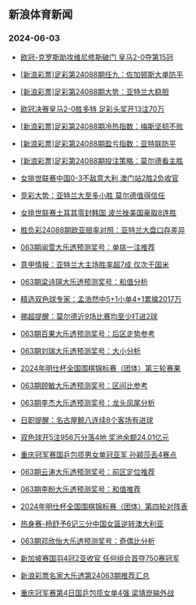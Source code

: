 ## 新浪体育新闻 
### 2024-06-03

+ [欧冠-克罗斯助攻维尼修斯破门 皇马2-0夺第15冠](https://sports.sina.com.cn/g/laliga/2024-06-02/doc-inaxhwvi8946359.shtml)

+ [[新浪彩票]足彩第24088期任九：佐加顿斯大单防平](https://sports.sina.com.cn/l/2024-06-02/doc-inaxhwvh2180139.shtml)

+ [[新浪彩票]足彩第24088期大势：亚特兰大稳胆](https://sports.sina.com.cn/l/2024-06-02/doc-inaxhwvi8955732.shtml)

+ [欧冠决赛皇马2-0胜多特 足彩头奖开13注70万](https://sports.sina.com.cn/l/2024-06-02/doc-inaxhwvh2169565.shtml)

+ [[新浪彩票]足彩第24088期冷热指数：梅斯坚韧不败](https://sports.sina.com.cn/l/2024-06-02/doc-inaxhwvh2171012.shtml)

+ [[新浪彩票]足彩第24088期盈亏指数：亚特联防平](https://sports.sina.com.cn/l/2024-06-02/doc-inaxhwvh2180510.shtml)

+ [[新浪彩票]足彩第24088期投注策略：莫尔德看主胜](https://sports.sina.com.cn/l/2024-06-02/doc-inaxhwvi8957793.shtml)

+ [女排世联赛中国0-3不敌意大利 澳门站2胜2负收官](https://sports.sina.com.cn/others/volleyball/2024-06-02/doc-inaxkeqt8330644.shtml)

+ [竞彩大势：亚特兰大至多小胜 莫尔德值得信任](https://sports.sina.com.cn/l/2024-06-02/doc-inaxhfxq2474063.shtml)

+ [女排世联赛土耳其零封韩国 波兰挫美国豪取8连胜](https://sports.sina.com.cn/others/volleyball/2024-06-02/doc-inaxhwvh2166168.shtml)

+ [胜负彩24088期欧亚赔率对照：亚特兰大盘口存差异](https://sports.sina.com.cn/l/2024-06-02/doc-inaxhfxq2476892.shtml)

+ [063期闻雪大乐透预测奖号：单挑一注推荐](https://sports.sina.com.cn/l/2024-06-02/doc-inaxiccf8844681.shtml)

+ [意甲情报：亚特兰大主场胜率超7成 仅次于国米](https://sports.sina.com.cn/l/2024-06-02/doc-inaxipsy1864694.shtml)

+ [063期梁诗琪大乐透预测奖号：和值分析](https://sports.sina.com.cn/l/2024-06-02/doc-inaxicce2067447.shtml)

+ [精选双色球专家：孟浩然中5+1小单4+1累擒2017万](https://sports.sina.com.cn/l/2024-06-02/doc-inaxiima1960527.shtml)

+ [挪超提醒：莫尔德近9场比赛均至少打进2球](https://sports.sina.com.cn/l/2024-06-02/doc-inaxhfxr9256801.shtml)

+ [063期百果大乐透预测奖号：后区走势参考](https://sports.sina.com.cn/l/2024-06-02/doc-inaxiccf8844423.shtml)

+ [063期刘瑞大乐透预测奖号：大小分析](https://sports.sina.com.cn/l/2024-06-02/doc-inaxicce2068001.shtml)

+ [2024年明仕杯全国围棋锦标赛（团体）第三轮赛果](https://sports.sina.com.cn/go/2024-06-02/doc-inaxiyhv8446446.shtml)

+ [063期顾敏大乐透预测奖号：区间比参考](https://sports.sina.com.cn/l/2024-06-02/doc-inaxicce2067180.shtml)

+ [063期李杰大乐透预测奖号：龙头凤尾分析](https://sports.sina.com.cn/l/2024-06-02/doc-inaxicce2066996.shtml)

+ [日职提醒：名古屋鲸八连续8个客场有进球](https://sports.sina.com.cn/l/2024-06-02/doc-inaxhfxq2478926.shtml)

+ [双色球开5注956万分落4地 奖池余额24.01亿元](https://sports.sina.com.cn/l/2024-06-02/doc-inaxkeqs1563881.shtml)

+ [重庆冠军赛国乒包揽男女单冠亚军 孙颖莎丢4赛点](https://sports.sina.com.cn/others/pingpang/2024-06-02/doc-inaxkkwq1437112.shtml)

+ [063期云涛大乐透预测奖号：前区定位推荐](https://sports.sina.com.cn/l/2024-06-02/doc-inaxiccf8844968.shtml)

+ [063期李盼大乐透预测奖号：和值推荐](https://sports.sina.com.cn/l/2024-06-02/doc-inaxicce2067698.shtml)

+ [2024年明仕杯全国围棋锦标赛（团体）第四轮对阵表](https://sports.sina.com.cn/go/2024-06-02/doc-inaxiyhu1670957.shtml)

+ [热身赛-杨舒予6记三分中国女篮逆转澳大利亚](https://sports.sina.com.cn/basketball/cba/2024-06-02/doc-inaxkeqs1561330.shtml)

+ [063期邓欣怡大乐透预测奖号：奇偶比分析](https://sports.sina.com.cn/l/2024-06-02/doc-inaxiccf8844225.shtml)

+ [新加坡赛国羽4冠2亚收官 任何组合首夺750赛冠军](https://sports.sina.com.cn/others/badmin/2024-06-02/doc-inaxkeqt8325199.shtml)

+ [新浪彩票名家大乐透第24063期推荐汇总](https://sports.sina.com.cn/l/2024-06-02/doc-inaxiima1964452.shtml)

+ [重庆冠军赛第4日国乒包揽女单4强 梁靖崑输外战](https://sports.sina.com.cn/others/pingpang/2024-06-02/doc-inaxityw1771166.shtml)

